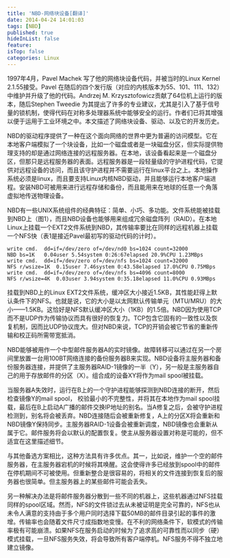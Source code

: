 ```yaml
---
title: 'NBD-网络块设备[翻译]'
date: 2014-04-24 14:01:03
tags: [NBD]
published: true
hideInList: false
feature: 
isTop: false
categories: Linux
---
```


1997年4月，Pavel Machek 写了他的网络块设备代码，并被当时的Linux Kernel 2.1.55接受。Pavel 在随后的四个发行版（对应的内核版本为55、101、111、132）中维护并升级了他的代码。Andrzej M. Krzysztofowicz贡献了64位机上运行的版本，随后Stephen Tweedie 为其提出了许多的专业建议，尤其是引入了基于信号量的锁机制，使得代码在对称多处理器系统中能够安全的运行。作者们已将其增强以便于运用于工业环境之中。本文描述了网络块设备、驱动、以及它的开发历史。

NBD的驱动程序提供了一种在这个面向网络的世界中更为普遍的访问模型。它在本地客户端模拟了一个块设备，比如一个磁盘或者是一块磁盘分区，但实际提供物理支持的却是通过网络连接的远程服务器。在本地，该设备看起来是一个磁盘分区，但那只是远程服务器的表面。远程服务器是一段轻量级的守护进程代码，它提供对远程设备的访问，而且该守护进程并不需要运行在linux平台之上。本地操作系统必须是linux，而且要支持Linux内核NBD驱动，并且能够运行本地客户端进程。安装NBD可被用来进行远程存储和备份，而且能用来在地球的任意一个角落虚拟地传送物理设备。

NBD有一些UNIX系统组件的经典特征：简单、小巧、多功能。文件系统能被挂载到NBD上（图1），而且NBD设备也能够用来组成冗余磁盘阵列（RAID）。在本地Linux上挂载一个EXT2文件系统到NBD，其传输率要比在同样的远程机器上挂载一个NFS快（表1是接近Pavel最初写的驱动代码的计时）。

    write cmd.	dd=if=/dev/zero of=/dev/nd0 bs=1024 count=32000	
    NBD bs=1K	0.04user 5.54system 0:26:67elapsed 20.9%CPU	1.23MBps
    write cmd.	dd=if=/dev/zero of=/dev/nfs bs=1024 count=32000	
    NFS r/wsize=1K	0.15user 7.46system 0:43.58elapsed 17.0%CPU	0.75MBps
    write cmd.	dd=if=/dev/zero of=/dev/nfs bs=4096 count=8000	
    NFS r/wsize=4K	0.03user 3.94system 0:35.18elapsed 11.0%CPU	0.93MBps

挂载到NBD上的Linux EXT2文件系统，缓冲区大小接近1.5KB，其性能赶得上默认条件下的NFS。也就是说，它的大小是以太网默认传输单元（MTU/MRU）的大小——1.5KB。这恰好是NFS默认缓冲区大小（1KB）的1.5倍。NBD因为使用TCP而不是UDP作为传输协议而具有很好的恢复力。TCP包含它固有的一致性以及恢复机制，因而比UDP协议庞大。但对NBD来说，TCP的开销会被它节省的重新传输和校正码所需带宽抵消。

NBD能够被用作一个中型邮件服务器A的实时镜像。故障转移可以通过在另一个房间里放置一台用100BT网络连接的备份服务器B来实现。NBD设备将主服务器和备份服务器连接，并提供了主服务器RAID-1镜像的一半（Y），另一般是主服务器自己的用于存放邮件的分区（X）。组合成的设备XY将作为mail spool被挂载。

当服务器A失效时，运行在B上的一个守护进程能够探测到NBD连接的断开，然后检查镜像Y的mail spool， 校验最小的不完整性，并将其在本地作为mail spool挂载，最后在B上启动A广播的邮件交换IP地址的别名。当A修复之后，会被守护进程检测到，别名将会被丢弃。NBD连接随后会被重新修复，A上的分区X将会重新和NBD镜像Y保持同步。主服务器RAID-1设备会被重新调度，NBD镜像也会重新从属于它。邮件服务将会以默认的配置恢复。使主从服务器设置对称是可能的，但不适宜在这里描述细节。

与其他备选方案相比，这种方法具有许多优点。其一，比如说，维护一个空的邮件服务器，在主服务器宕机的时候将其唤醒。这会使得许多已经放到spool中的邮件在停机期间不可被使用。但重新整合是很容易的，将相关的文件连接到恢复后的服务器也很简单。但主服务器上的某些邮件可能会丢失。

另一种解决办法是将邮件服务器分散到一些不同的机器上，这些机器通过NFS挂载同样的spool区域。然而，NFS的文件锁过去从未被证明是完全可靠的，NFS也从未令人满意的支持由于多个用户同时选择下载50MB的邮件目录引起的事件的激增。传输率也会随着文件尺寸成指数地变慢。在不利的网络条件下，软模式的传输率极有可能崩溃。如果NFS在服务启动的时候为了追求高的可靠性而以同步（硬）模式挂载，一旦NFS服务失效，将会导致所有客户端停机。NFS服务不得不独立地建立镜像。